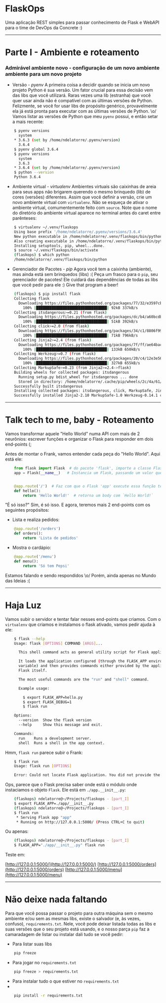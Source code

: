 # FlaskOps

Uma aplicação REST simples para passar conhecimento de Flask e WebAPI para o time de DevOps da Concrete :)

---

# Parte I - Ambiente e roteamento

###  Admirável ambiente novo - configuração de um novo ambiente ambiente para um novo projeto

* Versão - *pyenv*
A primeira coisa a decidir quando se inicia um novo projeto Python é sua versão. Um fator crucial para essa decisão vem das libs que você utilizará. Raras vezes uma lib (estranha) que você quer usar ainda não é compatível com as últimas versões de Python.
Felizmente, se você for usar libs de propósito genérico, provavelmente ela já está pronta para executar com as últimas versões de Python. \o/
Vamos listar as versões de Python que meu `pyenv` possui, e então setar a mais recente:

```sh
    $ pyenv versions
      system
    * 3.6.3 (set by /home/ndelatorre/.pyenv/version)
      3.6.4
    $ pyenv global 3.6.4
    $ pyenv versions
      system
      3.6.3
    * 3.6.4 (set by /home/ndelatorre/.pyenv/version)
    $ python --version
    Python 3.6.4
```

* Ambiente virtual - *virtualenv*
Ambientes virtuais são caixinhas de areia para seus apps não brigarem querendo o mesmo brinquedo (lib) de cores (versões) diferentes. Assim que você definir a versão, crie um novo ambiente virtual com `virtualenv`. Não se esqueça de ativar o ambiente virtual, comumentemente feito com `source`. Note que o nome do diretório do ambiente virtual aparece no terminal antes do caret entre parênteses:

```sh
    $ virtualenv ~/.venv/flaskops
    Using base prefix '/home/ndelatorre/.pyenv/versions/3.6.4'
    New python executable in /home/ndelatorre/.venv/flaskops/bin/python3.6
    Also creating executable in /home/ndelatorre/.venv/flaskops/bin/python
    Installing setuptools, pip, wheel...done.
    $ source ~/.venv/flaskops/bin/activate
    (flaskops) $ which python
    /home/ndelatorre/.venv/flaskops/bin/python
```

* Gerenciador de Pacotes - *pip*
Agora você tem a caixinha (ambiente), mas ainda está sem brinquedos (libs) :(
Peça um frasco para o `pip`, seu gerenciador de pacotes! Ele cuidará das dependências de todas as libs que você pedir para ele :)
Give that program a beer!

```sh
    (flaskops) $ pip install flask
    Collecting flask
      Downloading https://files.pythonhosted.org/packages/77/32/e3597cb19ffffe724ad4bf0beca4153419918e7fa4ba6a34b04ee4da3371/Flask-0.12.2-py2.py3-none-any.whl (83kB)
        100% |████████████████████████████████| 92kB 337kB/s
    Collecting itsdangerous>=0.21 (from flask)
      Downloading https://files.pythonhosted.org/packages/dc/b4/a60bcdba945c00f6d608d8975131ab3f25b22f2bcfe1dab221165194b2d4/itsdangerous-0.24.tar.gz (46kB)
        100% |████████████████████████████████| 51kB 392kB/s
    Collecting click>=2.0 (from flask)
      Downloading https://files.pythonhosted.org/packages/34/c1/8806f99713ddb993c5366c362b2f908f18269f8d792aff1abfd700775a77/click-6.7-py2.py3-none-any.whl (71kB)
        100% |████████████████████████████████| 71kB 796kB/s
    Collecting Jinja2>=2.4 (from flask)
      Downloading https://files.pythonhosted.org/packages/7f/ff/ae64bacdfc95f27a016a7bed8e8686763ba4d277a78ca76f32659220a731/Jinja2-2.10-py2.py3-none-any.whl (126kB)
        100% |████████████████████████████████| 133kB 650kB/s
    Collecting Werkzeug>=0.7 (from flask)
      Downloading https://files.pythonhosted.org/packages/20/c4/12e3e56473e52375aa29c4764e70d1b8f3efa6682bef8d0aae04fe335243/Werkzeug-0.14.1-py2.py3-none-any.whl (322kB)
        100% |████████████████████████████████| 327kB 655kB/s
    Collecting MarkupSafe>=0.23 (from Jinja2>=2.4->flask)
    Building wheels for collected packages: itsdangerous
      Running setup.py bdist_wheel for itsdangerous ... done
      Stored in directory: /home/ndelatorre/.cache/pip/wheels/2c/4a/61/5599631c1554768c6290b08c02c72d7317910374ca602ff1e5
    Successfully built itsdangerous
    Installing collected packages: itsdangerous, click, MarkupSafe, Jinja2, Werkzeug, flask
    Successfully installed Jinja2-2.10 MarkupSafe-1.0 Werkzeug-0.14.1 click-6.7 flask-0.12.2 itsdangerous-0.24
```

---

# Talk tech to me, baby - Roteamento

Vamos transformar aquele "Hello World" numa API com mais de 2 neurônios: escrever funções e organizar o Flask para responder em dois end-points (;

Antes de montar o Frank, vamos entender cada peça do "Hello World". Aqui está ele:

```python
    from flask import Flask  # do pacote 'flask', importe a classe Flask
    app = Flask(__name__)   # Instancia um Flask, passando um valor que ele usará para saber onde estão seus arquivos (explico o __name__ numa próxima, ok?)


    @app.route('/')  # Faz com que o Flask 'app' execute essa função todas as vezes que ele resolver a rota '/'
    def hello():
        return 'Hello World!'  # retorna um body com `Hello World!`
```

"É só isso?" Sim, é só isso. E agora, teremos mais 2 end-points com os seguintes propósitos:

* Lista e realiza pedidos:
```python
    @app.route('/orders')
    def orders():
        return 'Lista de pedidos'
```

* Mostra o cardápio:
```python
    @app.route('/menu')
    def menu():
        return 'Só tem Pepsi'
```

Estamos falando e sendo respondidos \o/
Porém, ainda apenas no Mundo das Ideias :(

---

# Haja Luz

Vamos subir o servidor e tentar falar nesses end-points que criamos. Com o `virtualenv` que criamos e instalamos o flask ativado, vamos pedir ajuda à ele:

```sh
    $ flask --help
    Usage: flask [OPTIONS] COMMAND [ARGS]...

      This shell command acts as general utility script for Flask applications.

      It loads the application configured (through the FLASK_APP environment
      variable) and then provides commands either provided by the application or
      Flask itself.

      The most useful commands are the "run" and "shell" command.

      Example usage:

        $ export FLASK_APP=hello.py
        $ export FLASK_DEBUG=1
        $ flask run

    Options:
      --version  Show the flask version
      --help     Show this message and exit.

    Commands:
      run    Runs a development server.
      shell  Runs a shell in the app context.
```

Hmm, `flask run` parece subir o Frank:

```sh
    $ flask run
    Usage: flask run [OPTIONS]

    Error: Could not locate Flask application. You did not provide the FLASK_APP environment variable.
```

Ops, parece que o Flask precisa saber onde está o módulo onde instaciamos o objeto `Flask`. Ele está em `./app.__init__.py`:

```sh
    (flaskops) ndelatorre@~/Projects/flaskops - [part_I]
    $ export FLASK_APP=./app/__init__.py
    (flaskops) ndelatorre@~/Projects/flaskops - [part_I]
    $ flask run
     * Serving Flask app "app"
     * Running on http://127.0.0.1:5000/ (Press CTRL+C to quit)
```

Ou apenas:

```sh
    (flaskops) ndelatorre@~/Projects/flaskops - [part_I]
    $ FLASK_APP="./app/__init__.py" flask run
```

Teste em:

[http://127.0.0.1:5000/](http://127.0.0.1:5000/)
[http://127.0.0.1:5000/orders](http://127.0.0.1:5000/orders)
[http://127.0.0.1:5000/menu](http://127.0.0.1:5000/menu)

---

# Não deixe nada faltando

Para que você possa passar o projeto para outra máquina sem o mesmo ambiente e/ou sem as mesmas libs, existe o salvador (e, às vezes, confuso), `requirements.txt`. Nele, você pode deixar listada todas as libs e suas versões que o seu projeto está usando, e o nosso parça `pip` faz a camaradagem de listar ou instalar dali tudo se você pedir:


* Para listar suas libs
```sh
    pip freeze
```

* Para jogar no `requirements.txt`
```sh
    pip freeze > requirements.txt
```

* Para instalar tudo o que estiver no `requirements.txt`
*
```sh
    pip install -r requirements.txt
```
